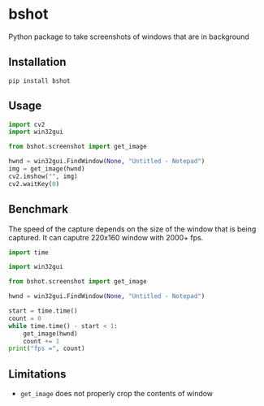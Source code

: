 # bshot

Python package to take screenshots of windows that are in background

## Installation

```
pip install bshot
```

## Usage

```python
import cv2
import win32gui

from bshot.screenshot import get_image

hwnd = win32gui.FindWindow(None, "Untitled - Notepad")
img = get_image(hwnd)
cv2.imshow("", img)
cv2.waitKey(0)
```

## Benchmark

The speed of the capture depends on the size of the window that is being captured.
It can caputre 220x160 window with 2000+ fps.

```python
import time

import win32gui

from bshot.screenshot import get_image

hwnd = win32gui.FindWindow(None, "Untitled - Notepad")

start = time.time()
count = 0
while time.time() - start < 1:
    get_image(hwnd)
    count += 1
print("fps =", count)
```

## Limitations

- `get_image` does not properly crop the contents of window
